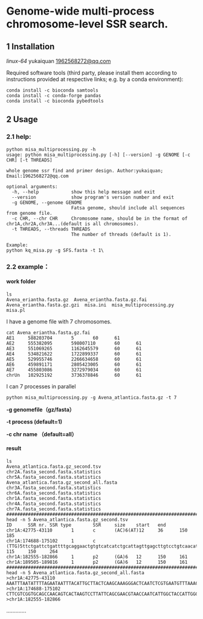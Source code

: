 # Genome-wide multi-process chromosome-level **SSR** search.

## 1 Installation

 *linux-64*    yukaiquan 1962568272@qq.com

Required software tools (third party, please install them according to instructions provided at respective links; e.g. by a conda environment):

```shell
conda install -c bioconda samtools
conda install -c conda-forge pandas
conda install -c bioconda pybedtools
```

## 2 Usage

### 2.1 help:

```shell
python misa_multiprocessing.py -h
usage: python misa_multiprocessing.py [-h] [--version] -g GENOME [-c CHR] [-t THREADS]

whole genome ssr find and primer design. Author:yukaiquan; Email:1962568272@qq.com

optional arguments:
  -h, --help            show this help message and exit
  --version             show program's version number and exit
  -g GENOME, --genome GENOME
                        Fatsa genome, should include all sequences from genome file.
  -c CHR, --chr CHR     Chromosome name, should be in the format of chr1A,chr2A,chr3A...(default is all chromosomes).
  -t THREADS, --threads THREADS
                        The number of threads (default is 1).

Example:
python kq_misa.py -g SFS.fasta -t 1\
```

### 2.2 example：

#### work folder

```shell
ls
Avena_eriantha.fasta.gz  Avena_eriantha.fasta.gz.fai  Avena_eriantha.fasta.gz.gzi  misa.ini  misa_multiprocessing.py  misa.pl
```

I have a genome file with 7 chromosomes.

```shell
cat Avena_eriantha.fasta.gz.fai
AE1     588203704       5       60      61
AE2     555382095       598007110       60      61
AE3     551069265       1162645579      60      61
AE4     534821622       1722899337      60      61
AE5     529955746       2266634658      60      61
AE6     459891171       2805423005      60      61
AE7     455803086       3272979034      60      61
chrUn   102925192       3736378846      60      61
```

I can 7 processes in parallel

```shell
python misa_multiprocessing.py -g Avena_atlantica.fasta.gz -t 7
```

**-g genomefile（gz/fasta）**

**-t process (default=1)**

**-c chr name （default=all）**

#### result

```shell
ls
Avena_atlantica.fasta.gz_second.tsv        chr2A.fasta_second.fasta.statistics  chr5A.fasta_second.fasta.statistics
Avena_atlantica.fasta.gz_second_all.fasta  chr3A.fasta_second.fasta.statistics  chr6A.fasta_second.fasta.statistics
chr1A.fasta_second.fasta.statistics        chr4A.fasta_second.fasta.statistics  chr7A.fasta_second.fasta.statistics
##########################################################################################
head -n 5 Avena_atlantica.fasta.gz_second.tsv
ID      SSR nr. SSR type        SSR     size    start   end
chr1A:42775-43110       1       c       (AC)6(AT)12     36      150     185
chr1A:174688-175102     1       c       (TTG)5ttctgattctgattttgcaggaactgtgtcatcatctgcattagttgagcttgtcctgtcaacatctgctgtatctcgggagtga(TGT)5       115     150     264
chr1A:182555-182866     1       p2      (GA)6   12      150     161
chr1A:189505-189816     1       p2      (GA)6   12      150     161
##########################################################################################
head -n 5 Avena_atlantica.fasta.gz_second_all.fasta
>chr1A:42775-43110
AAATTTAATATTTTAGAATAATTTACATTGCTTACTCAAGCAAAGGGACTCAATCTCGTGAATGTTTAAACGCTACATGCTCAAGCTGTTGTCTTTTAGTACTTGTTCTATTTGCATTGCGTAAGTAGGACATCCTCATATCCACCGGAACACACACACACATATATATATATATATATATATATACACACATATATACATAAATTCAATTTGGTGATCATTTTTTTGCATATATGGATGATCTTCATAAATGACCACACTCTTTATCAAAATTTACCCTACTATCTATGGTATCATTTTAGAAAATTTGAAATAGTATTTCAAAATATTGGATA
>chr1A:174688-175102
CTTCGTCGGTGCAGCCAACAGTCACTAAGTCCTTATTCAGCGAACGTAACCAATCATTGGCTACCATTGGGTCAGTTGTTCCAGAGAACCTTGCAGGGCTTAGTTTCAAAAACCTGGTGAGCATATCATGTGCTGGAGGATTATTCTGATTGTTGTTGTTGTTGTTCTGATTCTGATTTTGCAGGAACTGTGTCATCATCTGCATTAGTTGAGCTTGTCCTGTCAACATCTGCTGTATCTCGGGAGTGATGTTGTTGTTGTTGTTTTGGTTGGGGTTGGCACGACGGGGAGGCATATGTTGGTTTGATAGGGATAAGTAATGATAGATAGGCATAAGGAAGTTCTGACACACAACTCAAAACAACCAAGTTCAATCAAACAATCAATCAATCAACAAGCAACTATCCACTTAAC
>chr1A:182555-182866
```

.............
